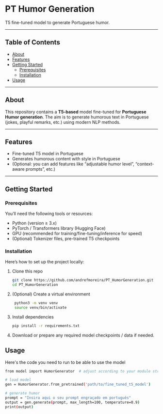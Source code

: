 # PT Humor Generation

T5 fine-tuned model to generate Portuguese humor.

---

## Table of Contents

- [About](#about)  
- [Features](#features)  
- [Getting Started](#getting-started)  
  - [Prerequisites](#prerequisites)  
  - [Installation](#installation)  
- [Usage](#usage)
  
---

## About

This repository contains a **T5-based** model fine-tuned for **Portuguese Humor generation**. The aim is to generate humorous text in Portuguese (jokes, playful remarks, etc.) using modern NLP methods.

---

## Features

- Fine-tuned T5 model in Portuguese  
- Generates humorous content with style in Portuguese  
- (Optional: you can add features like “adjustable humor level”, “context-aware prompts”, etc.)

---

## Getting Started

### Prerequisites

You’ll need the following tools or resources:

- Python (version ≥ 3.x)  
- PyTorch / Transformers library (Hugging Face)  
- GPU (recommended for training/fine-tuning/inference for speed)  
- (Optional) Tokenizer files, pre-trained T5 checkpoints  

### Installation

Here’s how to set up the project locally:

1. Clone this repo  
   ```bash
   git clone https://github.com/andrefmoreira/PT_HumorGeneration.git
   cd PT_HumorGeneration

2. (Optional) Create a virtual environment
   ```bash
    python3 -m venv venv
    source venv/bin/activate

4. Install dependencies
    ```bash
    pip install -r requirements.txt

5. Download or prepare any required model checkpoints / data if needed.


## Usage

Here's the code you need to run to be able to use the model
  ```bash
  from model import HumorGenerator  # adjust according to your module structure
  
  # load model
  gen = HumorGenerator.from_pretrained('path/to/fine_tuned_t5_model')
  
  # generate humor
  prompt = "Insira aqui o seu prompt engraçado em português"
  output = gen.generate(prompt, max_length=100, temperature=0.9)
  print(output)
